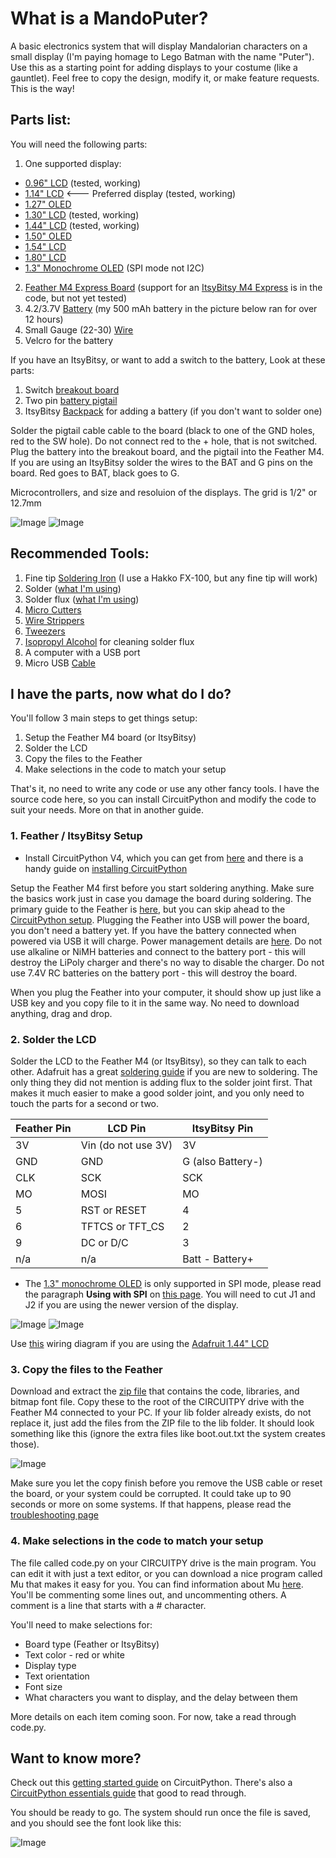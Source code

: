 # What is a MandoPuter?

A basic electronics system that will display Mandalorian characters on a small display (I'm paying homage to Lego Batman with the name "Puter"). Use this as a starting point for adding displays to your costume (like a gauntlet). Feel free to copy the design, modify it, or make feature requests. This is the way!

## Parts list:

You will need the following parts:

1) One supported display:
- [0.96" LCD](https://www.adafruit.com/product/684)  (tested, working)
- [1.14" LCD](https://www.adafruit.com/product/4383)  <--- Preferred display (tested, working)
- [1.27" OLED](https://www.adafruit.com/product/1673)
- [1.30" LCD](https://www.adafruit.com/product/4313)  (tested, working)
- [1.44" LCD](https://www.adafruit.com/product/2088)  (tested, working)
- [1.50" OLED](https://www.adafruit.com/product/1431)
- [1.54" LCD](https://www.adafruit.com/product/3787)
- [1.80" LCD](https://www.adafruit.com/product/358)
- [1.3" Monochrome OLED](https://www.adafruit.com/product/938) (SPI mode not I2C)
2) [Feather M4 Express Board](https://www.adafruit.com/product/3857) (support for an [ItsyBitsy M4 Express](https://www.adafruit.com/product/3800) is in the code, but not yet tested)
3) 4.2/3.7V [Battery](https://www.adafruit.com/category/917) (my 500 mAh battery in the picture below ran for over 12 hours)
4) Small Gauge (22-30) [Wire](https://www.amazon.com/Stranded-Nano-Flexible-Insulated-Electrical/dp/B07DCV7BDD/ref=sr_1_1_sspa?keywords=24+gauge+wire&qid=1577768346&sr=8-1-spons&psc=1&spLa=ZW5jcnlwdGVkUXVhbGlmaWVyPUEzR1IxUzhXVlJRMFoxJmVuY3J5cHRlZElkPUEwMjE2ODM0MTRRSVkyQlBIRTZJSiZlbmNyeXB0ZWRBZElkPUEwNzE2MTQ1UURZTURJT0VDUEMzJndpZGdldE5hbWU9c3BfYXRmJmFjdGlvbj1jbGlja1JlZGlyZWN0JmRvTm90TG9nQ2xpY2s9dHJ1ZQ==) 
5) Velcro for the battery

If you have an ItsyBitsy, or want to add a switch to the battery, Look at these parts:

1) Switch [breakout board](https://www.adafruit.com/product/1863)
2) Two pin [battery pigtail](https://www.adafruit.com/product/261)
3) ItsyBitsy [Backpack](https://www.adafruit.com/product/2124) for adding a battery (if you don't want to solder one)

Solder the pigtail cable cable to the board (black to one of the GND holes, red to the SW hole). Do not connect red to the + hole, that is not switched. Plug the battery into the breakout board, and the pigtail into the Feather M4. If you are using an ItsyBitsy solder the wires to the BAT and G pins on the board. Red goes to BAT, black goes to G.

Microcontrollers, and size and resoluion of the displays. The grid is 1/2" or 12.7mm

![Image](Microcontrollers.jpg)
![Image](LCDs.jpg)

## Recommended Tools:

1) Fine tip [Soldering Iron](https://www.amazon.com/Hakko-FX888D29BY-ESD-Safe-Digital-Soldering/dp/B00OSM27T8?ref_=ast_bbp_dp) (I use a Hakko FX-100, but any fine tip will work)
2) Solder ([what I'm using](https://www.amazon.com/gp/product/B00FGHTZFI/ref=ppx_yo_dt_b_search_asin_title?ie=UTF8&psc=1))
3) Solder flux ([what I'm using](https://www.amazon.com/gp/product/B01N8ZX7ZQ/ref=ppx_yo_dt_b_search_asin_title?ie=UTF8&psc=1))
4) [Micro Cutters](https://www.amazon.com/gp/product/B0765NMV68/ref=ppx_yo_dt_b_search_asin_title?ie=UTF8&psc=1)
5) [Wire Strippers](https://www.amazon.com/dp/B000XEUPMQ/ref=twister_B07JCDW6X6?_encoding=UTF8&psc=1)
6) [Tweezers](https://www.amazon.com/gp/product/B01MA5CCDO/ref=ppx_yo_dt_b_search_asin_title?ie=UTF8&psc=1)
7) [Isopropyl Alcohol](https://www.amazon.com/gp/product/B005DNQX3C/ref=ppx_yo_dt_b_search_asin_title?ie=UTF8&psc=1) for cleaning solder flux
8) A computer with a USB port
9) Micro USB [Cable](https://www.amazon.com/AmazonBasics-Male-Micro-Cable-Black/dp/B0711PVX6Z/ref=sxin_2_ac_d_rm?ac_md=0-0-bWljcm8gdXNiIGNhYmxl-ac_d_rm&keywords=micro+USB+cable&pd_rd_i=B0711PVX6Z&pd_rd_r=0c98cacf-0fa0-4c33-a20e-4d50696b8c55&pd_rd_w=EvHyD&pd_rd_wg=74RAP&pf_rd_p=e2f20af2-9651-42af-9a45-89425d5bae34&pf_rd_r=DBF2336PKCKSAH0KHNCG&psc=1&qid=1577768200)

## I have the parts, now what do I do?

You'll follow 3 main steps to get things setup:

1) Setup the Feather M4 board (or ItsyBitsy)
2) Solder the LCD
3) Copy the files to the Feather
4) Make selections in the code to match your setup

That's it, no need to write any code or use any other fancy tools. I have the source code here, so you can install CircuitPython and modify the code to suit your needs. More on that in another guide.

### 1. Feather / ItsyBitsy Setup

- Install CircuitPython V4, which you can get from [here](https://circuitpython.org/board/feather_m4_express/) and there is a handy guide on [installing CircuitPython](https://learn.adafruit.com/welcome-to-circuitpython/installing-circuitpython)

Setup the Feather M4 first before you start soldering anything. Make sure the basics work just in case you damage the board during soldering. The primary guide to the Feather is [here](https://learn.adafruit.com/adafruit-feather-m4-express-atsamd51), but you can skip ahead to the [CircuitPython setup](https://learn.adafruit.com/adafruit-feather-m4-express-atsamd51/circuitpython). Plugging the Feather into USB will power the board, you don't need a battery yet. If you have the battery connected when powered via USB it will charge. Power management details are [here](https://learn.adafruit.com/adafruit-feather-m4-express-atsamd51/power-management). Do not use alkaline or NiMH batteries and connect to the battery port - this will destroy the LiPoly charger and there's no way to disable the charger. Do not use 7.4V RC batteries on the battery port - this will destroy the board.

When you plug the Feather into your computer, it should show up just like a USB key and you copy file to it in the same way. No need to download anything, drag and drop.

### 2. Solder the LCD

Solder the LCD to the Feather M4 (or ItsyBitsy), so they can talk to each other. Adafruit has a great [soldering guide](https://learn.adafruit.com/adafruit-guide-excellent-soldering) if you are new to soldering. The only thing they did not mention is adding flux to the solder joint first. That makes it much easier to make a good solder joint, and you only need to touch the parts for a second or two.

Feather Pin | LCD Pin | ItsyBitsy Pin
------------ | ------------- | ------------
3V | Vin (do not use 3V) | 3V
GND | GND | G (also Battery-)
CLK | SCK | SCK
MO | MOSI | MO
5 | RST or RESET | 4
6 | TFTCS or TFT_CS | 2
9 | DC or D/C | 3
n/a | n/a | Batt - Battery+

* The [1.3" monochrome OLED](https://www.adafruit.com/product/938) is only supported in SPI mode, please read the paragraph **Using with SPI** on [this page](https://learn.adafruit.com/monochrome-oled-breakouts/wiring-128x64-oleds). You will need to cut J1 and J2 if you are using the newer version of the display.

![Image](Adafruit_1-14_Wiring.jpg)
![Image](ItsyBitsyWiring.jpg)

Use [this](Adafruit_1-44_Wiring.jpg) wiring diagram if you are using the [Adafruit 1.44" LCD](https://www.adafruit.com/product/2088)

### 3. Copy the files to the Feather

Download and extract the [zip file](MandoPuter.zip) that contains the code, libraries, and bitmap font file. Copy these to the root of the CIRCUITPY drive with the Feather M4 connected to your PC. If your lib folder already exists, do not replace it, just add the files from the ZIP file to the lib folder. It should look something like this (ignore the extra files like boot.out.txt the system creates those).

![Image](Files.jpg)

Make sure you let the copy finish before you remove the USB cable or reset the board, or your system could be corrupted. It could take up to 90 seconds or more on some systems. If that happens, please read the [troubleshooting page](https://learn.adafruit.com/adafruit-feather-m4-express-atsamd51/troubleshooting)

### 4. Make selections in the code to match your setup

The file called code.py on your CIRCUITPY drive is the main program. You can edit it with just a text editor, or you can download a nice program called Mu that makes it easy for you. You can find information about Mu [here](https://learn.adafruit.com/welcome-to-circuitpython/installing-mu-editor). You'll be commenting some lines out, and uncommenting others. A comment is a line that starts with a # character.

You'll need to make selections for:

- Board type (Feather or ItsyBitsy)
- Text color - red or white
- Display type
- Text orientation
- Font size
- What characters you want to display, and the delay between them

More details on each item coming soon. For now, take a read through code.py.

## Want to know more?

Check out this [getting started guide](https://learn.adafruit.com/welcome-to-circuitpython/overview) on CircuitPython. There's also a [CircuitPython essentials guide](https://learn.adafruit.com/circuitpython-essentials/circuitpython-essentials) that good to read through.

You should be ready to go. The system should run once the file is saved, and you should see the font look like this:

![Image](MandoPuter.jpg)
